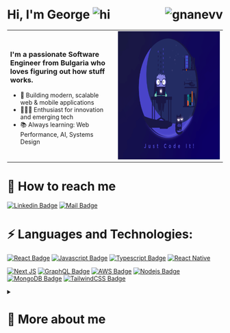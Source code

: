 <!-- Enhanced GitHub Profile README -->

# Hi, I'm George <img src="https://user-images.githubusercontent.com/1303154/88677602-1635ba80-d120-11ea-84d8-d263ba5fc3c0.gif" width="28px" alt="hi"> <img align="right" src="https://komarev.com/ghpvc/?username=gnanevv&label=Visitors&color=0e75b6&style=flat" alt="gnanevv" />

<table>
  <tr>   
      <td width="50%">
      <h3>I'm a passionate Software Engineer from Bulgaria who loves figuring out how stuff works.</h3>
      <ul>
        <li>🚀 Building modern, scalable web & mobile applications</li>
        <li>👨🏽‍💻 Enthusiast for innovation and emerging tech</li>
        <li>📚 Always learning: Web Performance, AI, Systems Design</li>
      </ul>
    </td>
    <td width="50%">
      <img src="https://raw.githubusercontent.com/gnanevv/gnanevv/master/media/codeit.gif" width="400" height="300" alt="Coding GIF" />
    </td>
  </tr>
</table>

# 📩 How to reach me
[![Linkedin Badge](https://img.shields.io/badge/-George-0e76a8?style=flat&labelColor=0e76a8&logo=linkedin&logoColor=white)](https://www.linkedin.com/in/%F0%9F%90%9D-georgi-nanev-28aaa3130//) 
[![Mail Badge](https://img.shields.io/badge/-GeorgeNanev-c0392b?style=flat&labelColor=c0392b&logo=gmail&logoColor=white)](mailto:gnanevv1@gmail.com)

# ⚡ Languages and Technologies:

[![React Badge](https://img.shields.io/badge/-React-61DBFB?style=for-the-badge&labelColor=black&logo=react&logoColor=61DBFB)](#) 
[![Javascript Badge](https://img.shields.io/badge/-Javascript-F0DB4F?style=for-the-badge&labelColor=black&logo=javascript&logoColor=F0DB4F)](#) 
[![Typescript Badge](https://img.shields.io/badge/-Typescript-007acc?style=for-the-badge&labelColor=black&logo=typescript&logoColor=007acc)](#) 
[![React Native](https://img.shields.io/badge/react_native-%2320232a.svg?style=for-the-badge&logo=react&logoColor=%2361DAFB)](#)

[![Next JS](https://img.shields.io/badge/Next-black?style=for-the-badge&logo=next.js&logoColor=white)](#)
[![GraphQL Badge](https://img.shields.io/badge/-GraphQl-e535ab?style=for-the-badge&labelColor=black&logo=graphql&logoColor=e535ab)](#)
[![AWS Badge](https://img.shields.io/badge/-Amazon_AWS-black?style=for-the-badge&labelColor=black&logo=amazon-aws&logoColor=#232F3E)](#)
[![Nodejs Badge](https://img.shields.io/badge/-Nodejs-3C873A?style=for-the-badge&labelColor=black&logo=node.js&logoColor=3C873A)](#)
[![MongoDB Badge](https://img.shields.io/badge/-MongoDB-4DB33D?style=for-the-badge&labelColor=black&logo=mongodb&logoColor=4DB33D)](#)
[![TailwindCSS Badge](https://img.shields.io/badge/-TailwindCSS-06B6D4?style=for-the-badge&labelColor=black&logo=tailwindcss&logoColor=06B6D4)](#)

<details>
  <summary><h1>🔮 More about me</h1></summary>

<div align="center">
  <img src="https://github-readme-stats.vercel.app/api?username=gnanevv&show_icons=true&theme=radical&count_private=true&hide_border=true&custom_title=George's+GitHub+Stats" width="49%" />
<!--   <img src="https://github-readme-streak-stats.herokuapp.com/?user=gnanevv&theme=radical&hide_border=true" width="49%" /> -->
<!--   <br /> -->
  <img src="https://github-readme-stats.vercel.app/api/top-langs/?username=gnanevv&layout=compact&theme=radical&hide_border=true" width="60%" />
</div>

<div align="center">
  <h3>🏆 GitHub Achievements</h3>
  <img src="https://github-profile-trophy.vercel.app/?username=gnanevv&theme=gruvbox&row=1&no-frame=true&margin-w=15" />
</div>

<div align="center">
  <h3>✨ Activity Graph</h3>
  <img src="https://github-readme-activity-graph.vercel.app/graph?username=gnanevv&theme=react-dark&hide_border=true" width="100%" />
</div>

</details>
